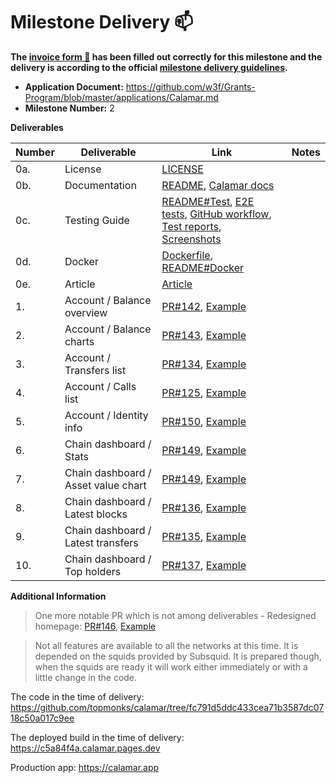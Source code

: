 # Milestone Delivery :mailbox:

**The [invoice form :pencil:](https://docs.google.com/forms/d/e/1FAIpQLSfmNYaoCgrxyhzgoKQ0ynQvnNRoTmgApz9NrMp-hd8mhIiO0A/viewform) has been filled out correctly for this milestone and the delivery is according to the official [milestone delivery guidelines](https://github.com/w3f/Grants-Program/blob/master/docs/Support%20Docs/milestone-deliverables-guidelines.md).**

* **Application Document:** https://github.com/w3f/Grants-Program/blob/master/applications/Calamar.md
* **Milestone Number:** 2

**Deliverables**

| Number | Deliverable | Link | Notes |
| ------------- | ------------- | ------------- |------------- |
| 0a. | License | [LICENSE](https://github.com/topmonks/calamar/blob/fc791d5ddc433cea71b3587dc0718c50a017c9ee/LICENSE.txt) | |
| 0b. | Documentation | [README](https://github.com/topmonks/calamar/blob/fc791d5ddc433cea71b3587dc0718c50a017c9ee/README.md), [Calamar docs](https://docs.calamar.app/) | |
| 0c. | Testing Guide | [README#Test](https://github.com/topmonks/calamar/blob/fc791d5ddc433cea71b3587dc0718c50a017c9ee/README.md#test), [E2E tests](https://github.com/topmonks/calamar/tree/fc791d5ddc433cea71b3587dc0718c50a017c9ee/test/e2e), [GitHub workflow](https://github.com/topmonks/calamar/blob/fc791d5ddc433cea71b3587dc0718c50a017c9ee/.github/workflows/test-and-deploy.yml#L27), [Test reports](https://github.com/topmonks/calamar/deployments?environment=test-report#activity-log), [Screenshots](https://app.argos-ci.com/topmonks/calamar) | |
| 0d. | Docker | [Dockerfile](https://github.com/topmonks/calamar/blob/fc791d5ddc433cea71b3587dc0718c50a017c9ee/Dockerfile), [README#Docker](https://github.com/topmonks/calamar/blob/fc791d5ddc433cea71b3587dc0718c50a017c9ee/README.md#docker) | |
| 0e. | Article | [Article](https://medium.com/topmonks/calamar-block-explorer-milestone-2-finished-ca581f95301a) | |
| 1. | Account / Balance overview | [PR#142](https://github.com/topmonks/calamar/pull/142), [Example](https://c5a84f4a.calamar.pages.dev/kusama/account/GLjawuGpmgzma4JkR4A56esGofJVKXWdDAuGeF6o5D66wGE) | |
| 2. | Account / Balance charts | [PR#143](https://github.com/topmonks/calamar/pull/143), [Example](https://c5a84f4a.calamar.pages.dev/kusama/account/GLjawuGpmgzma4JkR4A56esGofJVKXWdDAuGeF6o5D66wGE) | |
| 3. | Account / Transfers list | [PR#134](https://github.com/topmonks/calamar/pull/134), [Example](https://c5a84f4a.calamar.pages.dev/kusama/account/GLjawuGpmgzma4JkR4A56esGofJVKXWdDAuGeF6o5D66wGE) | |
| 4. | Account / Calls list | [PR#125](https://github.com/topmonks/calamar/pull/125), [Example](https://c5a84f4a.calamar.pages.dev/kusama/account/GLjawuGpmgzma4JkR4A56esGofJVKXWdDAuGeF6o5D66wGE) | |
| 5. | Account / Identity info | [PR#150](https://github.com/topmonks/calamar/pull/150), [Example](https://c5a84f4a.calamar.pages.dev/kusama/account/EMRpBNnfAqRb62b14cxmnCdihtUjEeyh6tfyhGwnGwxjY8F) | |
| 6. | Chain dashboard / Stats | [PR#149](https://github.com/topmonks/calamar/pull/149), [Example](https://c5a84f4a.calamar.pages.dev/polkadot) | |
| 7. | Chain dashboard / Asset value chart | [PR#149](https://github.com/topmonks/calamar/pull/149), [Example](https://c5a84f4a.calamar.pages.dev/polkadot) | |
| 8. | Chain dashboard / Latest blocks | [PR#136](https://github.com/topmonks/calamar/pull/136), [Example](https://c5a84f4a.calamar.pages.dev/polkadot) | |
| 9. | Chain dashboard / Latest transfers | [PR#135](https://github.com/topmonks/calamar/pull/135), [Example](https://c5a84f4a.calamar.pages.dev/polkadot) | |
| 10. | Chain dashboard / Top holders | [PR#137](https://github.com/topmonks/calamar/pull/137), [Example](https://c5a84f4a.calamar.pages.dev/polkadot) | |

**Additional Information**

> One more notable PR which is not among deliverables - Redesigned homepage: [PR#146](https://github.com/topmonks/calamar/pull/146), [Example](https://c5a84f4a.calamar.pages.dev)

> Not all features are available to all the networks at this time. It is depended on the squids provided by Subsquid. It is prepared though, when the squids are ready it will work either immediately or with a little change in the code.

The code in the time of delivery: https://github.com/topmonks/calamar/tree/fc791d5ddc433cea71b3587dc0718c50a017c9ee

The deployed build in the time of delivery: https://c5a84f4a.calamar.pages.dev

Production app: https://calamar.app

